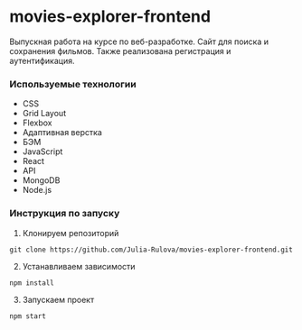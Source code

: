 # movies-explorer-frontend

Выпускная работа на курсе по веб-разработке. Сайт для поиска и сохранения фильмов. Также реализована регистрация и аутентификация.

### Используемые технологии
* CSS
* Grid Layout
* Flexbox
* Адаптивная верстка
* БЭМ
* JavaScript
* React
* API
* MongoDB
* Node.js

### Инструкция по запуску

1. Клонируем репозиторий
```
git clone https://github.com/Julia-Rulova/movies-explorer-frontend.git
```

2. Устанавливаем зависимости
```
npm install
```

3. Запускаем проект
```
npm start
```

